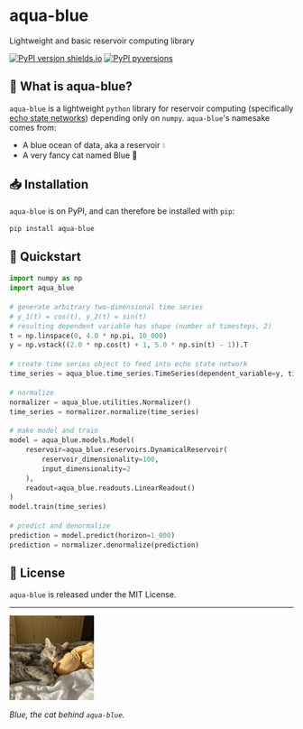 # aqua-blue
Lightweight and basic reservoir computing library

[![PyPI version shields.io](https://img.shields.io/pypi/v/aqua-blue.svg)](https://pypi.python.org/pypi/aqua-blue/)
[![PyPI pyversions](https://img.shields.io/pypi/pyversions/aqua-blue.svg)](https://pypi.python.org/pypi/aqua-blue/)

## 🌊 What is aqua-blue?

`aqua-blue` is a lightweight `python` library for reservoir computing (specifically [echo state networks](https://en.wikipedia.org/wiki/Echo_state_network)) depending only on `numpy`. `aqua-blue`'s namesake comes from:

- A blue ocean of data, aka a reservoir 💧
- A very fancy cat named Blue 🐾

## 📥 Installation

`aqua-blue` is on PyPI, and can therefore be installed with `pip`:

```bash
pip install aqua-blue
```

## 📝 Quickstart

```py
import numpy as np
import aqua_blue

# generate arbitrary two-dimensional time series
# y_1(t) = cos(t), y_2(t) = sin(t)
# resulting dependent variable has shape (number of timesteps, 2)
t = np.linspace(0, 4.0 * np.pi, 10_000)
y = np.vstack((2.0 * np.cos(t) + 1, 5.0 * np.sin(t) - 1)).T

# create time series object to feed into echo state network
time_series = aqua_blue.time_series.TimeSeries(dependent_variable=y, times=t)

# normalize
normalizer = aqua_blue.utilities.Normalizer()
time_series = normalizer.normalize(time_series)

# make model and train
model = aqua_blue.models.Model(
    reservoir=aqua_blue.reservoirs.DynamicalReservoir(
        reservoir_dimensionality=100,
        input_dimensionality=2
    ),
    readout=aqua_blue.readouts.LinearReadout()
)
model.train(time_series)

# predict and denormalize
prediction = model.predict(horizon=1_000)
prediction = normalizer.denormalize(prediction)
```

## 📃 License

`aqua-blue` is released under the MIT License.

---

![Blue](https://raw.githubusercontent.com/Chicago-Club-Management-Company/aqua-blue/refs/heads/main/assets/blue.jpg)

*Blue, the cat behind `aqua-blue`.*